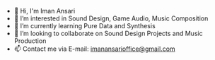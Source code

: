 - 👋 Hi, I'm Iman Ansari
- 👀 I’m interested in Sound Design, Game Audio, Music Composition
- 🌱 I’m currently learning Pure Data and Synthesis
- 💞️ I’m looking to collaborate on Sound Design Projects and Music Production
- 📫 Contact me via E-mail: imanansarioffice@gmail.com

<!---
IMVNVNSVRI/IMVNVNSVRI is a ✨ special ✨ repository because its `README.md` (this file) appears on your GitHub profile.
You can click the Preview link to take a look at your changes.
--->

